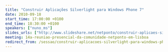 ```yaml
---
title: "Construir Aplicações Silverlight para Windows Phone 7"
date: 2010-09-18
start_time: 17:00:00 +0100
end_time: 18:30:00 +0100
speakers: ["nuno_ms"]
slides_urls: ["http://www.slideshare.net/netponto/construir-aplicaes-silverlight-para-windows-phone-7"]
meeting: 14a-reuniao-presencial-da-comunidade-netponto-em-lisboa
redirect_from: /sessao/construir-aplicacoes-silverlight-para-windows-phone-7/
---
```

